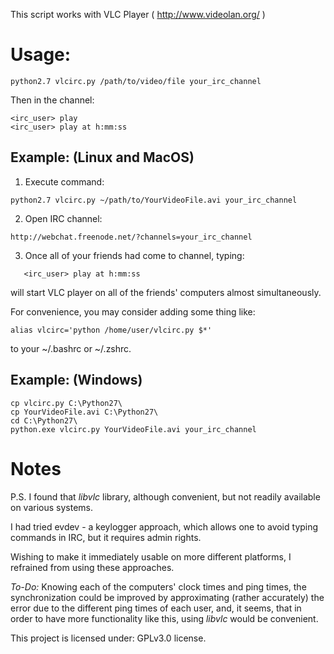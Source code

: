 This script works with VLC Player ( http://www.videolan.org/ )

# Usage:

```
python2.7 vlcirc.py /path/to/video/file your_irc_channel
```

Then in the channel:
```
<irc_user> play
<irc_user> play at h:mm:ss
```

## Example: (Linux and MacOS)

1. Execute command:
```
python2.7 vlcirc.py ~/path/to/YourVideoFile.avi your_irc_channel
```
2. Open IRC channel:
```
http://webchat.freenode.net/?channels=your_irc_channel
```
3. Once all of your friends had come to channel, typing:
```
   <irc_user> play at h:mm:ss
```
will start VLC player on all of the friends' computers almost simultaneously.

For convenience, you may consider adding some thing like:
```
alias vlcirc='python /home/user/vlcirc.py $*'
```
to your ~/.bashrc or ~/.zshrc.

## Example: (Windows)
```
cp vlcirc.py C:\Python27\
cp YourVideoFile.avi C:\Python27\
cd C:\Python27\
python.exe vlcirc.py YourVideoFile.avi your_irc_channel
```

# Notes

P.S. I found that *libvlc* library, although convenient, but not readily available on various systems.

I had tried evdev - a keylogger approach, which allows one to avoid typing commands in IRC, but it requires admin rights.

Wishing to make it immediately usable on more different platforms, I refrained from using these approaches.

*To-Do:* Knowing each of the computers' clock times and ping times, the synchronization could be improved by approximating (rather accurately) the error due to the different ping times of each user, and, it seems, that in order to have more functionality like this, using *libvlc* would be convenient.

This project is licensed under: GPLv3.0 license.




